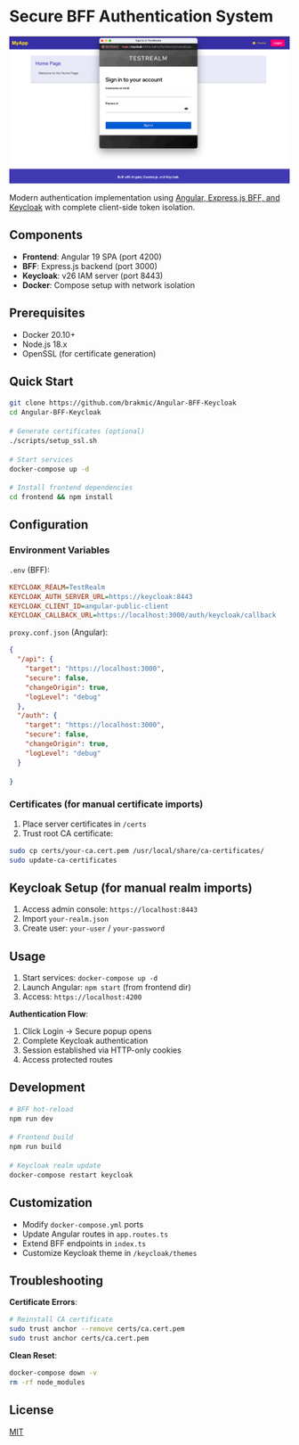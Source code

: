 # Secure BFF Authentication System

![bff_login](./assets/img/bff_login.png)

Modern authentication implementation using [Angular, Express.js BFF, and Keycloak](https://blog.brakmic.com/keycloak-angular-and-the-bff-pattern/) with complete client-side token isolation.

## Components

- **Frontend**: Angular 19 SPA (port 4200)
- **BFF**: Express.js backend (port 3000)
- **Keycloak**: v26 IAM server (port 8443)
- **Docker**: Compose setup with network isolation

## Prerequisites

- Docker 20.10+
- Node.js 18.x
- OpenSSL (for certificate generation)

## Quick Start

```bash
git clone https://github.com/brakmic/Angular-BFF-Keycloak
cd Angular-BFF-Keycloak

# Generate certificates (optional)
./scripts/setup_ssl.sh

# Start services
docker-compose up -d

# Install frontend dependencies
cd frontend && npm install
```

## Configuration

### Environment Variables

`.env` (BFF):
```ini
KEYCLOAK_REALM=TestRealm
KEYCLOAK_AUTH_SERVER_URL=https://keycloak:8443
KEYCLOAK_CLIENT_ID=angular-public-client
KEYCLOAK_CALLBACK_URL=https://localhost:3000/auth/keycloak/callback
```

`proxy.conf.json` (Angular):
```json
{
  "/api": {
    "target": "https://localhost:3000",
    "secure": false,
    "changeOrigin": true,
    "logLevel": "debug"
  },
  "/auth": {
    "target": "https://localhost:3000",
    "secure": false,
    "changeOrigin": true,
    "logLevel": "debug"
  }
  
}
```

### Certificates (for manual certificate imports)
1. Place server certificates in `/certs`
2. Trust root CA certificate:
```bash
sudo cp certs/your-ca.cert.pem /usr/local/share/ca-certificates/
sudo update-ca-certificates
```

## Keycloak Setup (for manual realm imports)

1. Access admin console: `https://localhost:8443`
2. Import `your-realm.json`
3. Create user: `your-user` / `your-password`

## Usage

1. Start services: `docker-compose up -d`
2. Launch Angular: `npm start` (from frontend dir)
3. Access: `https://localhost:4200`

**Authentication Flow**:
1. Click Login -> Secure popup opens
2. Complete Keycloak authentication
3. Session established via HTTP-only cookies
4. Access protected routes

## Development

```bash
# BFF hot-reload
npm run dev

# Frontend build
npm run build

# Keycloak realm update
docker-compose restart keycloak
```

## Customization

- Modify `docker-compose.yml` ports
- Update Angular routes in `app.routes.ts`
- Extend BFF endpoints in `index.ts`
- Customize Keycloak theme in `/keycloak/themes`

## Troubleshooting

**Certificate Errors**:
```bash
# Reinstall CA certificate
sudo trust anchor --remove certs/ca.cert.pem
sudo trust anchor certs/ca.cert.pem
```

**Clean Reset**:
```bash
docker-compose down -v
rm -rf node_modules
```

## License

[MIT](./LICENSE)
